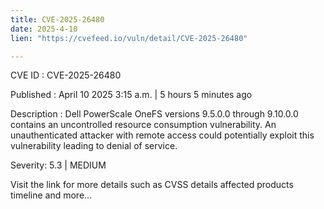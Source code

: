 ```yaml
---
title: CVE-2025-26480
date: 2025-4-10
lien: "https://cvefeed.io/vuln/detail/CVE-2025-26480"

---
```


CVE ID : CVE-2025-26480

Published :  April 10
2025
3:15 a.m. | 5 hours
5 minutes ago

Description : Dell PowerScale OneFS
versions 9.5.0.0 through 9.10.0.0
contains an uncontrolled resource consumption vulnerability. An unauthenticated attacker with remote access could potentially exploit this vulnerability
leading to denial of service.

Severity: 5.3 | MEDIUM

Visit the link for more details
such as CVSS details
affected products
timeline
and more...
